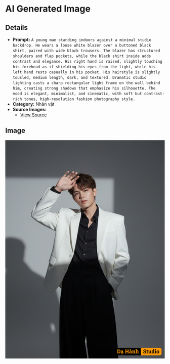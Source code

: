 # AI Generated Image

## Details
- **Prompt:** `A young man standing indoors against a minimal studio backdrop. He wears a loose white blazer over a buttoned black shirt, paired with wide black trousers. The blazer has structured shoulders and flap pockets, while the black shirt inside adds contrast and elegance. His right hand is raised, slightly touching his forehead as if shielding his eyes from the light, while his left hand rests casually in his pocket. His hairstyle is slightly tousled, medium length, dark, and textured. Dramatic studio lighting casts a sharp rectangular light frame on the wall behind him, creating strong shadows that emphasize his silhouette. The mood is elegant, minimalist, and cinematic, with soft but contrast-rich tones, high-resolution fashion photography style.`
- **Category:** Nhân vật
- **Source Images:**
  - [View Source](https://raw.githubusercontent.com/lenzcomvth/ImageLibrary/main/Male.png)

## Image
![AI Generated Image](./image-2025-10-06T05-45-41-339Z-ci1vo.png)